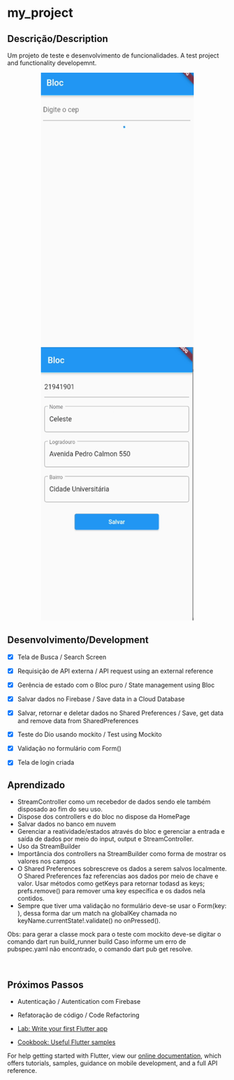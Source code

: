 # my_project

## Descrição/Description
Um projeto de teste e desenvolvimento de funcionalidades. 
A test project and functionality developemnt.


<p align="center">
    <img width="350" height="625" src="assets/images/img_form_screen_2.png">
    <img width="350" height="625" src="assets/images/img_form_screen.png">
</p>

## Desenvolvimento/Development
- [x] Tela de Busca / Search Screen
- [x] Requisição de API externa / API request using an external reference
- [x] Gerência de estado com o Bloc puro / State management using Bloc
- [x] Salvar dados no Firebase / Save data in a Cloud Database
- [x] Salvar, retornar e deletar dados no Shared Preferences / Save, get data and remove data from SharedPreferences
- [x] Teste do Dio usando mockito / Test using Mockito 
- [x] Validação no formulário com Form()
- [x] Tela de login criada


## Aprendizado
- StreamController como um recebedor de dados sendo ele também disposado ao fim do seu uso.
- Dispose dos controllers e do bloc no dispose da HomePage
- Salvar dados no banco em nuvem
- Gerenciar a reatividade/estados através do bloc e gerenciar a entrada e saída de dados por meio do input, output e StreamController.
- Uso da StreamBuilder
- Importância dos controllers na StreamBuilder como forma de mostrar os valores nos campos
- O Shared Preferences sobrescreve os dados a serem salvos localmente. O Shared Preferences faz referencias aos dados por meio de chave e valor. Usar métodos como getKeys para retornar todasd as keys; prefs.remove() para remover uma key específica e os dados nela contidos.
- Sempre que tiver uma validação no formulário deve-se usar o Form(key: ), dessa forma dar um match na globalKey chamada no keyName.currentState!.validate() no onPressed().


Obs: para gerar a classe mock para o teste com mockito deve-se digitar o comando dart run build_runner build
Caso informe um erro de pubspec.yaml não encontrado, o comando dart pub get resolve.

<br>

## Próximos Passos
- Autenticação / Autentication com Firebase
- Refatoração de código / Code Refactoring

- [Lab: Write your first Flutter app](https://flutter.dev/docs/get-started/codelab)
- [Cookbook: Useful Flutter samples](https://flutter.dev/docs/cookbook)

For help getting started with Flutter, view our
[online documentation](https://flutter.dev/docs), which offers tutorials,
samples, guidance on mobile development, and a full API reference.
